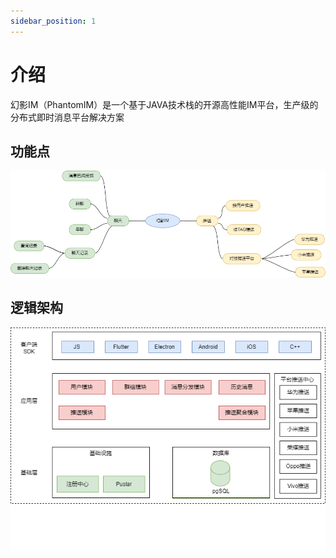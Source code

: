 ```yaml
---
sidebar_position: 1
---
```


# 介绍

幻影IM（PhantomIM）是一个基于JAVA技术栈的开源高性能IM平台，生产级的分布式即时消息平台解决方案 
## 功能点
![功能点](../static/img/business.png)
## 逻辑架构

![逻辑架构](../static/img/architecture1.png)
